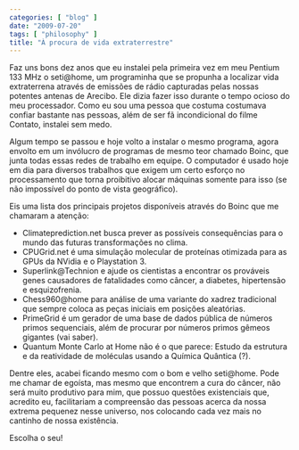 ```yaml
---
categories: [ "blog" ]
date: "2009-07-20"
tags: [ "philosophy" ]
title: "À procura de vida extraterrestre"
---
```

Faz uns bons dez anos que eu instalei pela primeira vez em meu Pentium
133 MHz o seti@home, um programinha que se propunha a localizar vida
extraterrena através de emissões de rádio capturadas pelas nossas
potentes antenas de Arecibo. Ele dizia fazer isso durante o tempo ocioso
do meu processador. Como eu sou uma pessoa que costuma costumava confiar
bastante nas pessoas, além de ser fã incondicional do filme Contato, 
instalei sem medo.

Algum tempo se passou e hoje volto a instalar o mesmo programa, agora
envolto em um invólucro de programas de mesmo teor chamado Boinc, que
junta todas essas redes de trabalho em equipe. O computador é usado
hoje em dia para diversos trabalhos que exigem um certo esforço no
processamento que torna proibitivo alocar máquinas somente para isso
(se não impossível do ponto de vista geográfico).

Eis uma lista dos principais projetos disponíveis através do Boinc
que me chamaram a atenção:

  - Climateprediction.net busca prever as possíveis consequências
  para o mundo das futuras transformações no clima.
  - CPUGrid.net é uma simulação molecular de proteínas otimizada para as
  GPUs da NVidia e o Playstation 3.
  - Superlink@Technion e ajude os cientistas a encontrar os prováveis
  genes causadores de fatalidades como câncer, a diabetes, hipertensão
  e esquizofrenia.
  - Chess960@home para análise de uma variante do xadrez tradicional que
  sempre coloca as peças iniciais em posições aleatórias.
  - PrimeGrid é um gerador de uma base de dados pública de números primos
  sequenciais, além de procurar por números primos gêmeos gigantes
  (vai saber).
  - Quantum Monte Carlo at Home não é o que parece: Estudo da estrutura
  e da reatividade de moléculas usando a Química Quântica (?).

Dentre eles, acabei ficando mesmo com o bom e velho seti@home. Pode
me chamar de egoísta, mas mesmo que encontrem a cura do câncer, não
será muito produtivo para mim, que possuo questões existenciais que,
acredito eu, facilitariam a compreensão das pessoas acerca da nossa
extrema pequenez nesse universo, nos colocando cada vez mais no cantinho
de nossa existência.

Escolha o seu!

